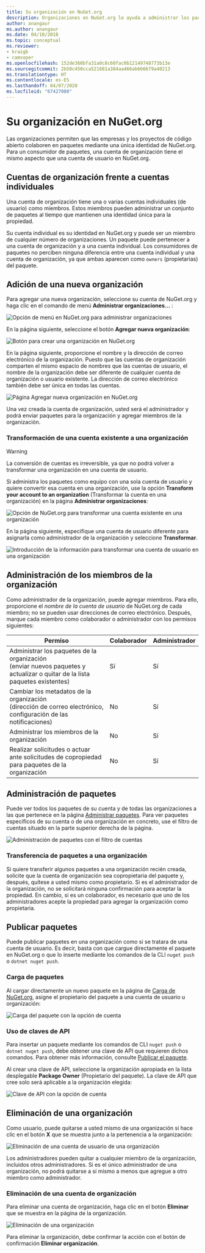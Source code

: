 ```yaml
---
title: Su organización en NuGet.org
description: Organizaciones en NuGet.org le ayuda a administrar los paquetes publicados por el grupo o en un entorno de equipo empresarial.
author: anangaur
ms.author: anangaur
ms.date: 04/10/2018
ms.topic: conceptual
ms.reviewer:
- kraigb
- camsoper
ms.openlocfilehash: 152de360bfa31a0c8c60fac0b12149748773b13e
ms.sourcegitcommit: 2b50c450cca521681a384aa466ab666679a40213
ms.translationtype: HT
ms.contentlocale: es-ES
ms.lasthandoff: 04/07/2020
ms.locfileid: "67427080"
---
```

# <a name="your-organization-on-nugetorg"></a>Su organización en NuGet.org

Las organizaciones permiten que las empresas y los proyectos de código abierto colaboren en paquetes mediante una única identidad de NuGet.org. Para un consumidor de paquetes, una cuenta de organización tiene el mismo aspecto que una cuenta de usuario en NuGet.org.

## <a name="organization-accounts-vs-individual-accounts"></a>Cuentas de organización frente a cuentas individuales

Una cuenta de organización tiene una o varias cuentas individuales (de usuario) como miembros. Estos miembros pueden administrar un conjunto de paquetes al tiempo que mantienen una identidad única para la propiedad.

Su cuenta individual es su identidad en NuGet.org y puede ser un miembro de cualquier número de organizaciones. Un paquete puede pertenecer a una cuenta de organización y a una cuenta individual. Los consumidores de paquetes no perciben ninguna diferencia entre una cuenta individual y una cuenta de organización, ya que ambas aparecen como `owners` (propietarias) del paquete.

## <a name="adding-a-new-organization"></a>Adición de una nueva organización

Para agregar una nueva organización, seleccione su cuenta de NuGet.org y haga clic en el comando de menú **Administrar organizaciones…** :

![Opción de menú en NuGet.org para administrar organizaciones](media/org-manage-option.png)

En la página siguiente, seleccione el botón **Agregar nueva organización**:

![Botón para crear una organización en NuGet.org](media/org-add-new-option.png)

En la página siguiente, proporcione el nombre y la dirección de correo electrónico de la organización. Puesto que las cuentas de organización comparten el mismo espacio de nombres que las cuentas de usuario, el nombre de la organización debe ser diferente de cualquier cuenta de organización o usuario existente. La dirección de correo electrónico también debe ser única en todas las cuentas.

![Página Agregar nueva organización en NuGet.org](media/org-add-new-page.png)

Una vez creada la cuenta de organización, usted será el administrador y podrá enviar paquetes para la organización y agregar miembros de la organización.

### <a name="transform-existing-account-to-an-organization"></a>Transformación de una cuenta existente a una organización

> [!Warning]
> La conversión de cuentas es irreversible, ya que no podrá volver a transformar una organización en una cuenta de usuario.

Si administra los paquetes como equipo con una sola cuenta de usuario y quiere convertir esa cuenta en una organización, use la opción **Transform your account to an organization** (Transformar la cuenta en una organización) en la página **Administrar organizaciones**:

![Opción de NuGet.org para transformar una cuenta existente en una organización](media/org-transform-option.png)

En la página siguiente, especifique una cuenta de usuario diferente para asignarla como administrador de la organización y seleccione **Transformar**.

![Introducción de la información para transformar una cuenta de usuario en una organización](media/org-transform-page.png)

## <a name="managing-organization-members"></a>Administración de los miembros de la organización

Como administrador de la organización, puede agregar miembros. Para ello, proporcione el *nombre de la cuenta de usuario* de NuGet.org de cada miembro; no se pueden usar direcciones de correo electrónico. Después, marque cada miembro como colaborador o administrador con los permisos siguientes:

| Permiso | Colaborador | Administrador |
| --- | --- | --- |
| Administrar los paquetes de la organización<br/>(enviar nuevos paquetes y actualizar o quitar de la lista paquetes existentes) | Sí | Sí |
| Cambiar los metadatos de la organización<br/>(dirección de correo electrónico, configuración de las notificaciones) | No | Sí |
| Administrar los miembros de la organización | No | Sí |
| Realizar solicitudes o actuar ante solicitudes de copropiedad para paquetes de la organización | No | Sí |

## <a name="managing-packages"></a>Administración de paquetes

Puede ver todos los paquetes de su cuenta y de todas las organizaciones a las que pertenece en la página [Administrar paquetes](https://www.nuget.org/account/Packages). Para ver paquetes específicos de su cuenta o de una organización en concreto, use el filtro de cuentas situado en la parte superior derecha de la página.

![Administración de paquetes con el filtro de cuentas](media/org-manage-packages-option.png)

### <a name="transferring-packages-to-an-organization"></a>Transferencia de paquetes a una organización
Si quiere transferir algunos paquetes a una organización recién creada, solicite que la cuenta de organización sea copropietaria del paquete y, después, quítese a usted mismo como propietario. Si es el administrador de la organización, no se solicitará ninguna confirmación para aceptar la propiedad. En cambio, si es un colaborador, es necesario que uno de los administradores acepte la propiedad para agregar la organización como propietaria.

## <a name="publishing-packages"></a>Publicar paquetes

Puede publicar paquetes en una organización como si se tratara de una cuenta de usuario. Es decir, basta con que cargue directamente el paquete en NuGet.org o que lo inserte mediante los comandos de la CLI `nuget push` o `dotnet nuget push`.

### <a name="uploading-packages"></a>Carga de paquetes

Al cargar directamente un nuevo paquete en la página de [Carga de NuGet.org](https://www.nuget.org/packages/manage/upload), asigne el propietario del paquete a una cuenta de usuario u organización:

![Carga del paquete con la opción de cuenta](media/org-upload-option.png)

### <a name="using-api-keys"></a>Uso de claves de API

Para insertar un paquete mediante los comandos de CLI `nuget push` o `dotnet nuget push`, debe obtener una clave de API que requieren dichos comandos. Para obtener más información, consulte [Publicar el paquete](../quickstart/create-and-publish-a-package-using-visual-studio.md#publish-the-package).

Al crear una clave de API, seleccione la organización apropiada en la lista desplegable **Package Owner** (Propietario del paquete). La clave de API que cree solo será aplicable a la organización elegida:

![Clave de API con la opción de cuenta](media/org-apikey-option.png)

## <a name="removing-an-organization"></a>Eliminación de una organización

Como usuario, puede quitarse a usted mismo de una organización si hace clic en el botón **X** que se muestra junto a la pertenencia a la organización:

![Eliminación de una cuenta de usuario de una organización](media/org-remove-self-option.png)

Los administradores pueden quitar a cualquier miembro de la organización, incluidos otros administradores. Si es el único administrador de una organización, no podrá quitarse a sí mismo a menos que agregue a otro miembro como administrador.

### <a name="deleting-an-organization-account"></a>Eliminación de una cuenta de organización

Para eliminar una cuenta de organización, haga clic en el botón **Eliminar** que se muestra en la página de la organización.

![Eliminación de una organización](media/org-delete-option.png)

Para eliminar la organización, debe confirmar la acción con el botón de confirmación **Eliminar organización**.
